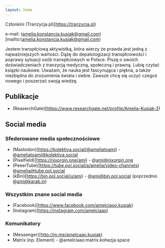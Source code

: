 ```yaml
---
layout: home
---
```


Członkini (Tranzycja.pl)[https://tranzycja.pl)

e-mail: (amelia.konstancja.kusiak@gmail.com)[mailto:\\amelia.konstancja.kusiak@gmail.com)

Jestem transpłciową aktywistką, która wierzy że prawda jest jedną z najważniejszych wartości. Dążę do depatologizacji transpłciowości i poprawy sytuacji osób transpłciowych w Polsce. Piszę o swoich doświadczeniach z tranzycją medyczną, społeczną i prawną. Lubię czytać ksiązki naukowe. Uważam, że nauka jest fascynująca i piękna, a także niezbędna do zrozumienia świata i siebie. Zawsze chcę się uczyć czegoś nowego i poszerzać swoją wiedzę.

## Publikacje

- (ReaserchGate)[https://www.researchgate.net/profile/Amelia-Kusiak-2)

## Social media

### Sfederowane media społecznościowe

- (Mastodon)[https://kolektiva.social/@ameliatoami) - @ameliatoami@kolektiva.social
- (Pixelfield)[https://nixorgin.one/ami) - @ami@nixorgin.one
- (PeeerTube)[https://tube.pol.social/a/amelia/video-channels) @amelia@tube.pol.social
- (kBin)[https://bin.pol.social/u/ami) - @ami@bin.pol.social (poprzednio @ami@karab.in)

### Wszystkim znane social media

- (Facebook)[https://www.facebook.com/amelciaoo.kusiak)
- (Instagram)[https://instagram.com/amelciaao)

### Komunikatory

- (Messenger)[http://m.me/amelcaao.kusiak)
- Matrix (np. Element) - @amelciaao:matrix.kohezja.space

